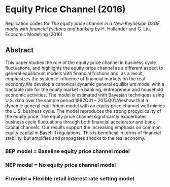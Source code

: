 # Equity Price Channel (2016)
Replication codes for *The equity price channel in a New-Keynesian DSGE model with financial frictions and banking* by H. Hollander and G. Liu, Economic Modelling (2016)

## Abstract

This paper studies the role of the equity price channel in business cycle fluctuations, and highlights the equity price channel as a different aspect to general equilibrium models with financial frictions and, as a result, emphasizes the systemic influence of financial markets on the real economy.We develop a canonical dynamic general equilibrium model with a tractable role for the equity market in banking, entrepreneur and household economic activities. The model is estimated with Bayesian techniques using U.S. data over the sample period 1982Q01 – 2015Q01.Weshow that a dynamic general equilibrium model with an equity price channel well mimics the U.S. business cycle. The model reproduces the strong procyclicality of the equity price. The equity price channel significantly exacerbates business cycle fluctuations through both financial accelerator and bank capital channels. Our results support the increasing emphasis on common equity capital in Basel III regulations. This is beneficial in terms of financial stability, but amplifies and propagates shocks to the real economy.

### BEP model = Baseline equity price channel model
### NEP model = No equity price channel model
### FI model = Flexible retail interest rate setting model
